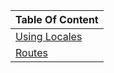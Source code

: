 | Table Of Content                    |
| ----------------------------------- |
| [Using Locales](./using-locales.md) |
| [Routes](./routes.md)               |
